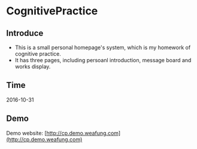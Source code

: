 # CognitivePractice

## Introduce
* This is a small personal homepage's system, which is my homework of cognitive practice.
* It has three pages, including persoanl introduction, message board and works display.

## Time
2016-10-31

## Demo
Demo website: [http://cp.demo.weafung.com](http://cp.demo.weafung.com) 
